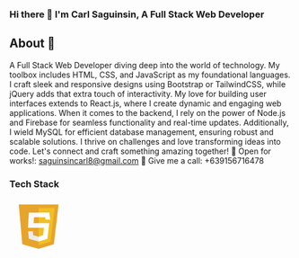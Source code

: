 ### Hi there 👋 I'm Carl Saguinsin, A Full Stack Web Developer

## About 📑
A Full Stack Web Developer diving deep into the world of technology. My toolbox includes HTML, CSS, and JavaScript as my foundational languages. I craft sleek and responsive designs using Bootstrap or TailwindCSS, while jQuery adds that extra touch of interactivity. My love for building user interfaces extends to React.js, where I create dynamic and engaging web applications. When it comes to the backend, I rely on the power of Node.js and Firebase for seamless functionality and real-time updates. Additionally, I wield MySQL for efficient database management, ensuring robust and scalable solutions. I thrive on challenges and love transforming ideas into code. Let's connect and craft something amazing together!
📧 Open for works!: saguinsincarl8@gmail.com
📱 Give me a call: +639156716478

### Tech Stack
<svg xmlns="http://www.w3.org/2000/svg" x="0px" y="0px" width="100" height="100" viewBox="0 0 48 48">
<polygon fill="#e7a42b" points="8,5 42,5 38,39 25,43 11,39"></polygon><polygon fill="#f2bf22" points="38.63,8 35.25,36.71 25,39.86 25,8"></polygon><polygon fill="#faf9f8" points="25,21 26,23 25,25 15.79,25 16.64,12 25,12 26,14 25,16 21.03,16 20.7,21"></polygon><polygon fill="#ebebeb" points="24.9,32.57 25,32.54 26,35 25,36.72 24.94,36.74 16.61,34.36 16.05,28 20.07,28 20.35,31.27"></polygon><polygon fill="#fff" points="34.07,21 32.5,34.42 25,36.72 25,32.54 28.83,31.36 29.57,25 25,25 25,21"></polygon><polygon fill="#fff" points="34.92,18 30.93,18 30.67,16 25,16 25,12 34.13,12 34.3,13.26"></polygon>
</svg>
<!--
**CSaguinsin/CSaguinsin** is a ✨ _special_ ✨ repository because its `README.md` (this file) appears on your GitHub profile.

Here are some ideas to get you started:

- 🔭 I’m currently working on ...
- 🌱 I’m currently learning ...
- 👯 I’m looking to collaborate on ...
- 🤔 I’m looking for help with ...
- 💬 Ask me about ...
- 📫 How to reach me: ...
- 😄 Pronouns: ...
- ⚡ Fun fact: ...
-->
